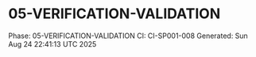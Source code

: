 # 05-VERIFICATION-VALIDATION
Phase: 05-VERIFICATION-VALIDATION
CI: CI-SP001-008
Generated: Sun Aug 24 22:41:13 UTC 2025
